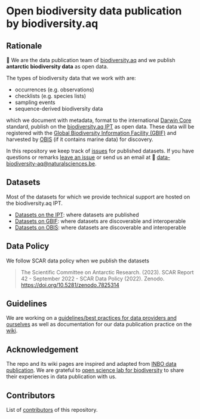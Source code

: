# Open biodiversity data publication by biodiversity.aq 


## Rationale

👋 We are the data publication team of [biodiversity.aq](https://www.biodiversity.aq/) and we publish **antarctic biodiversity data** as open data. 

The types of biodiversity data that we work with are: 

- occurrences (e.g. observations) 
- checklists (e.g. species lists)
- sampling events
- sequence-derived biodiversity data

which we document with metadata, format to the international [Darwin Core](https://www.gbif.org/darwin-core) standard, publish on the [biodiversity.aq IPT](https://ipt.biodiversity.aq/) as open data. These data will be registered with the [Global Biodiversity Information Facility (GBIF)](https://www.gbif.org) and harvested by [OBIS](https://obis.org/) (if it contains marine data) for discovery.

In this repository we keep track of [issues](https://github.com/biodiversity-aq/data-publication/issues) for published datasets. If you have questions or remarks [leave an issue](https://github.com/biodiversity-aq/data-publication/issues) or send us an email at 📧 data-biodiversity-aq@naturalsciences.be.

## Datasets

Most of the datasets for which we provide technical support are hosted on the biodiversity.aq IPT.

- [Datasets on the IPT](https://ipt.biodiversity.aq/): where datasets are published
- [Datasets on GBIF](https://www.gbif.org/installation/27c24cba-13c5-47d1-96a1-16abd8f11437): where datasets are discoverable and interoperable
- [Datasets on OBIS](https://obis.org/node/dc6c6ea2-83f5-4b18-985a-9efff6320d69): where datasets are discoverable and interoperable

## Data Policy

We follow SCAR data policy when we publish the datasets

> The Scientific Committee on Antarctic Research. (2023). SCAR Report 42 - September 2022 - SCAR Data Policy (2022). Zenodo. https://doi.org/10.5281/zenodo.7825314

## Guidelines

We are working on a [guidelines/best practices for data providers and ourselves](https://github.com/ymgan/data-fairy) as well as documentation for our data publication practice on the [wiki](https://github.com/biodiversity-aq/data-publication/wiki). 


## Acknowledgement

The repo and its wiki pages are inspired and adapted from [INBO data publication](https://github.com/inbo/data-publication). We are grateful to [open science lab for biodiversity](https://pureportal.inbo.be/portal/en/organisations/open-science-lab-for-biodiversity(0ab4aa1e-b25f-4dc3-90c1-ddcfbc726fe8).html) to share their experiences in data publication with us. 


## Contributors

List of [contributors](https://github.com/biodiversity-aq/data-publication/graphs/contributors) of this repository.
